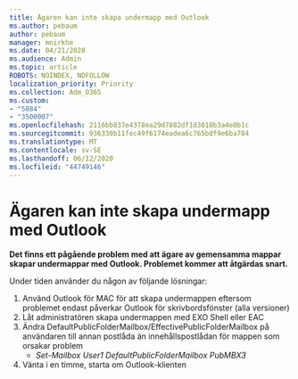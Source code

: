 ```yaml
---
title: Ägaren kan inte skapa undermapp med Outlook
ms.author: pebaum
author: pebaum
manager: mnirkhe
ms.date: 04/21/2020
ms.audience: Admin
ms.topic: article
ROBOTS: NOINDEX, NOFOLLOW
localization_priority: Priority
ms.collection: Adm_O365
ms.custom:
- "5884"
- "3500007"
ms.openlocfilehash: 2116bb837e4378ea29d7882df1d3010b3a4e0b1c
ms.sourcegitcommit: 936330b11fec49f6174eadea6c765bdf9e6ba784
ms.translationtype: MT
ms.contentlocale: sv-SE
ms.lasthandoff: 06/12/2020
ms.locfileid: "44749146"
---
```

# <a name="owner-cannot-create-sub-folder-using-outlook"></a>Ägaren kan inte skapa undermapp med Outlook

**Det finns ett pågående problem med att ägare av gemensamma mappar skapar undermappar med Outlook. Problemet kommer att åtgärdas snart.**

Under tiden använder du någon av följande lösningar:

1. Använd Outlook för MAC för att skapa undermappen eftersom problemet endast påverkar Outlook för skrivbordsfönster (alla versioner)
2. Låt administratören skapa undermappen med EXO Shell eller EAC
3. Ändra DefaultPublicFolderMailbox/EffectivePublicFolderMailbox på användaren till annan postlåda än innehållspostlådan för mappen som orsakar problem  
    - *Set-Mailbox User1 DefaultPublicFolderMailbox PubMBX3*
4. Vänta i en timme, starta om Outlook-klienten